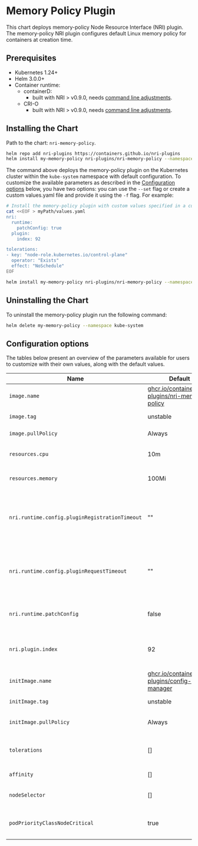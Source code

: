 # Memory Policy Plugin

This chart deploys memory-policy Node Resource Interface (NRI)
plugin. The memory-policy NRI plugin configures default Linux memory
policy for containers at creation time.

## Prerequisites

- Kubernetes 1.24+
- Helm 3.0.0+
- Container runtime:
  - containerD:
    - built with NRI > v0.9.0, needs [command line adjustments](https://github.com/containerd/nri/commit/eba3d98ffa7db804e67fd79dd791f95b163ed960).
  - CRI-O
    - built with NRI > v0.9.0, needs [command line adjustments](https://github.com/containerd/nri/commit/eba3d98ffa7db804e67fd79dd791f95b163ed960).

## Installing the Chart

Path to the chart: `nri-memory-policy`.

```sh
helm repo add nri-plugins https://containers.github.io/nri-plugins
helm install my-memory-policy nri-plugins/nri-memory-policy --namespace kube-system
```

The command above deploys the memory-policy plugin on the Kubernetes cluster
within the `kube-system` namespace with default configuration. To customize the
available parameters as described in the [Configuration options](#configuration-options)
below, you have two options: you can use the `--set` flag or create a custom
values.yaml file and provide it using the `-f` flag. For example:

```sh
# Install the memory-policy plugin with custom values specified in a custom values.yaml file
cat <<EOF > myPath/values.yaml
nri:
  runtime:
    patchConfig: true
  plugin:
    index: 92

tolerations:
- key: "node-role.kubernetes.io/control-plane"
  operator: "Exists"
  effect: "NoSchedule"
EOF

helm install my-memory-policy nri-plugins/nri-memory-policy --namespace kube-system -f myPath/values.yaml
```

## Uninstalling the Chart

To uninstall the memory-policy plugin run the following command:

```sh
helm delete my-memory-policy --namespace kube-system
```

## Configuration options

The tables below present an overview of the parameters available for users to
customize with their own values, along with the default values.

| Name                     | Default                                                                                                                       | Description                                          |
| ------------------------ | ----------------------------------------------------------------------------------------------------------------------------- | ---------------------------------------------------- |
| `image.name`             | [ghcr.io/containers/nri-plugins/nri-memory-policy](https://ghcr.io/containers/nri-plugins/nri-memory-policy)                  | container image name                                 |
| `image.tag`              | unstable                                                                                                                      | container image tag                                  |
| `image.pullPolicy`       | Always                                                                                                                        | image pull policy                                    |
| `resources.cpu`          | 10m                                                                                                                           | cpu resources for the Pod                            |
| `resources.memory`       | 100Mi                                                                                                                         | memory qouta for the Pod                             |
| `nri.runtime.config.pluginRegistrationTimeout` | ""                                                                                                      | set NRI plugin registration timeout in NRI config of containerd or CRI-O |
| `nri.runtime.config.pluginRequestTimeout`      | ""                                                                                                      | set NRI plugin request timeout in NRI config of containerd or CRI-O |
| `nri.runtime.patchConfig` | false                                                                                                                        | patch NRI configuration in containerd or CRI-O       |
| `nri.plugin.index`        | 92                                                                                                                           | NRI plugin index, larger than in NRI resource plugins |
| `initImage.name`         | [ghcr.io/containers/nri-plugins/config-manager](https://ghcr.io/containers/nri-plugins/config-manager)                        | init container image name                            |
| `initImage.tag`          | unstable                                                                                                                      | init container image tag                             |
| `initImage.pullPolicy`   | Always                                                                                                                        | init container image pull policy                     |
| `tolerations`            | []                                                                                                                            | specify taint toleration key, operator and effect    |
| `affinity`               | []                                                                                                                            | specify node affinity                                |
| `nodeSelector`           | []                                                                                                                            | specify node selector labels                         |
| `podPriorityClassNodeCritical` | true                                                                                                                    | enable [marking Pod as node critical](https://kubernetes.io/docs/tasks/administer-cluster/guaranteed-scheduling-critical-addon-pods/#marking-pod-as-critical) |
